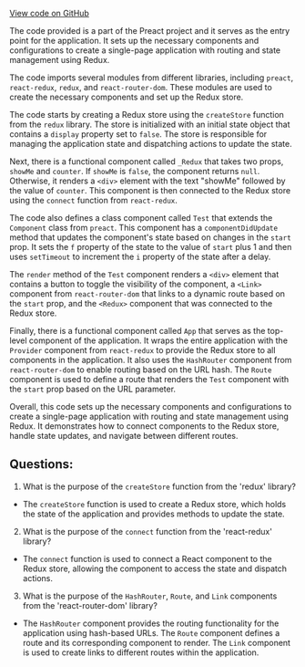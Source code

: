 [View code on GitHub](https://github.com/preactjs/preact/demo/reduxUpdate.jsx)

The code provided is a part of the Preact project and it serves as the entry point for the application. It sets up the necessary components and configurations to create a single-page application with routing and state management using Redux.

The code imports several modules from different libraries, including `preact`, `react-redux`, `redux`, and `react-router-dom`. These modules are used to create the necessary components and set up the Redux store.

The code starts by creating a Redux store using the `createStore` function from the `redux` library. The store is initialized with an initial state object that contains a `display` property set to `false`. The store is responsible for managing the application state and dispatching actions to update the state.

Next, there is a functional component called `_Redux` that takes two props, `showMe` and `counter`. If `showMe` is `false`, the component returns `null`. Otherwise, it renders a `<div>` element with the text "showMe" followed by the value of `counter`. This component is then connected to the Redux store using the `connect` function from `react-redux`.

The code also defines a class component called `Test` that extends the `Component` class from `preact`. This component has a `componentDidUpdate` method that updates the component's state based on changes in the `start` prop. It sets the `f` property of the state to the value of `start` plus 1 and then uses `setTimeout` to increment the `i` property of the state after a delay.

The `render` method of the `Test` component renders a `<div>` element that contains a button to toggle the visibility of the component, a `<Link>` component from `react-router-dom` that links to a dynamic route based on the `start` prop, and the `<Redux>` component that was connected to the Redux store.

Finally, there is a functional component called `App` that serves as the top-level component of the application. It wraps the entire application with the `Provider` component from `react-redux` to provide the Redux store to all components in the application. It also uses the `HashRouter` component from `react-router-dom` to enable routing based on the URL hash. The `Route` component is used to define a route that renders the `Test` component with the `start` prop based on the URL parameter.

Overall, this code sets up the necessary components and configurations to create a single-page application with routing and state management using Redux. It demonstrates how to connect components to the Redux store, handle state updates, and navigate between different routes.
## Questions: 
 1. What is the purpose of the `createStore` function from the 'redux' library?
- The `createStore` function is used to create a Redux store, which holds the state of the application and provides methods to update the state.

2. What is the purpose of the `connect` function from the 'react-redux' library?
- The `connect` function is used to connect a React component to the Redux store, allowing the component to access the state and dispatch actions.

3. What is the purpose of the `HashRouter`, `Route`, and `Link` components from the 'react-router-dom' library?
- The `HashRouter` component provides the routing functionality for the application using hash-based URLs. The `Route` component defines a route and its corresponding component to render. The `Link` component is used to create links to different routes within the application.